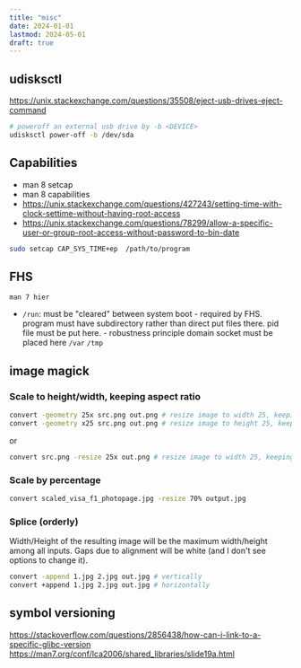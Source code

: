 ```yaml
---
title: "misc"
date: 2024-01-01
lastmod: 2024-05-01
draft: true
---
```


## udisksctl

https://unix.stackexchange.com/questions/35508/eject-usb-drives-eject-command

```bash
# poweroff an external usb drive by -b <DEVICE>
udisksctl power-off -b /dev/sda
```

## Capabilities

- man 8 setcap
- man 8 capabilities
- https://unix.stackexchange.com/questions/427243/setting-time-with-clock-settime-without-having-root-access
- https://unix.stackexchange.com/questions/78299/allow-a-specific-user-or-group-root-access-without-password-to-bin-date

```sh
sudo setcap CAP_SYS_TIME+ep  /path/to/program
```

## FHS

`man 7 hier`

- `/run`: must be "cleared" between system boot - required by FHS.
    program must have subdirectory rather than direct put files there.
    pid file must be put here. - robustness principle
    domain socket must be placed here
`/var`
`/tmp`


## image magick

### Scale to height/width, keeping aspect ratio

```bash
convert -geometry 25x src.png out.png # resize image to width 25, keeping aspect ratio
convert -geometry x25 src.png out.png # resize image to height 25, keeping aspect ratio
```

or

```bash
convert src.png -resize 25x out.png # resize image to width 25, keeping aspect ratio
```

### Scale by percentage

```bash
convert scaled_visa_f1_photopage.jpg -resize 70% output.jpg
```

### Splice (orderly)

Width/Height of the resulting image will be the maximum width/height among all inputs. Gaps due to alignment will be white (and I don't see options to change it).

```bash
convert -append 1.jpg 2.jpg out.jpg # vertically
convert +append 1.jpg 2.jpg out.jpg # horizontally
```

## symbol versioning

https://stackoverflow.com/questions/2856438/how-can-i-link-to-a-specific-glibc-version
https://man7.org/conf/lca2006/shared_libraries/slide19a.html

